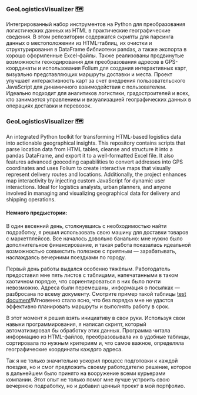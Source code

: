 ### GeoLogisticsVisualizer 🗺️
Интегрированный набор инструментов на Python для преобразования логистических данных из HTML в практические географические сведения. В этом репозитории содержатся скрипты для парсинга данных о местоположении из HTML-таблиц, их очистки и структурирования в DataFrame библиотеки pandas, а также экспорта в хорошо оформленные Excel-файлы. Также реализованы продвинутые возможности геокодирования для преобразования адресов в GPS-координаты и использования Folium для создания интерактивных карт, визуально представляющих маршруты доставки и места. Проект улучшает интерактивность карт за счет внедрения пользовательского JavaScript для динамичного взаимодействия с пользователем. Идеально подходит для аналитиков логистики, градостроителей и всех, кто занимается управлением и визуализацией географических данных в операциях доставки и перевозок.

### GeoLogisticsVisualizer 🗺️
An integrated Python toolkit for transforming HTML-based logistics data into actionable geographical insights. This repository contains scripts that parse location data from HTML tables, cleanse and structure it into a pandas DataFrame, and export it to a well-formatted Excel file. It also features advanced geocoding capabilities to convert addresses into GPS coordinates and uses Folium to create interactive maps that visually represent delivery routes and locations. Additionally, the project enhances map interactivity by injecting custom JavaScript for dynamic user interactions. Ideal for logistics analysts, urban planners, and anyone involved in managing and visualizing geographical data for delivery and shipping operations.

#### Немного предыстории:
В один весенний день, столкнувшись с необходимостью найти подработку, я решил использовать свою машину для доставки товаров с маркетплейсов. Все началось довольно банально: мне нужно было дополнительное финансирование, и такая работа показалась идеальной возможностью совместить полезное с приятным — зарабатывать, наслаждаясь вечерними поездками по городу.

Первый день работы выдался особенно тяжёлым. Работодатель предоставил мне пять листов с таблицами, напечатанными в таком хаотичном порядке, что сориентироваться в них было почти невозможно. Адреса были перемешаны, информация о посылках — разбросана по всему документу. Смотрите пример такой таблицы [test document](.route_list.html)!Мгновенно стало ясно, что без порядка мне не удастся эффективно планировать маршруты и выполнять работу в срок.

В этот момент я решил взять инициативу в свои руки. Используя свои навыки программирования, я написал скрипт, который автоматизировал бы обработку этих данных. Программа читала информацию из HTML-файлов, преобразовывала их в удобные таблицы, сортировала по нужным критериям и, что самое важное, определяла географические координаты каждого адреса.

Так я не только значительно ускорил процесс подготовки к каждой поездке, но и смог предложить своему работодателю решение, которое в дальнейшем было принято на вооружение всеми курьерами компании. Этот опыт не только помог мне лучше устроить свою вечернюю подработку, но и добавил ценный проект в мой портфолио.
